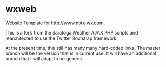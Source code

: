 wxweb
=====

Website Template for http://www.nbtx-wx.com.

This is a fork from the Saratoga Weather AJAX PHP scripts and rearchitected to use the Twitter Bootstrap framework.

At the present time, this still has many many hard-coded links.  The master branch will be the version that is in 
current use.  It will have an additional branch that I will adapt to be generic.